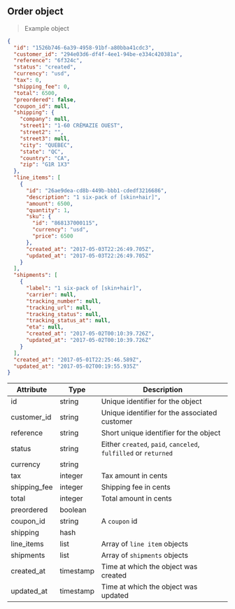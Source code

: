 ## Order object

> Example object

```json
{
  "id": "1526b746-6a39-4958-91bf-a80bba41cdc3",
  "customer_id": "294e03d6-df4f-4ee1-94be-e334c420381a",
  "reference": "6f324c",
  "status": "created",
  "currency": "usd",
  "tax": 0,
  "shipping_fee": 0,
  "total": 6500,
  "preordered": false,
  "coupon_id": null,
  "shipping": {
    "company": null,
    "street1": "1-60 CRÉMAZIE OUEST",
    "street2": "",
    "street3": null,
    "city": "QUEBEC",
    "state": "QC",
    "country": "CA",
    "zip": "G1R 1X3"
  },
  "line_items": [
    {
      "id": "26ae9dea-cd8b-449b-bbb1-cdedf3216686",
      "description": "1 six-pack of [skin+hair]",
      "amount": 6500,
      "quantity": 1,
      "sku": {
        "id": "868137000115",
        "currency": "usd",
        "price": 6500
      },
      "created_at": "2017-05-03T22:26:49.705Z",
      "updated_at": "2017-05-03T22:26:49.705Z"
    }
  ],
  "shipments": [
    {
      "label": "1 six-pack of [skin+hair]",
      "carrier": null,
      "tracking_number": null,
      "tracking_url": null,
      "tracking_status": null,
      "tracking_status_at": null,
      "eta": null,
      "created_at": "2017-05-02T00:10:39.726Z",
      "updated_at": "2017-05-02T00:10:39.726Z"
    }
  ],
  "created_at": "2017-05-01T22:25:46.589Z",
  "updated_at": "2017-05-02T00:19:55.935Z"
}
```

| Attribute  | Type     | Description |
| ---------- | -------- | ------------|
| id           | string   | Unique identifier for the object |
| customer_id  | string   | Unique identifier for the associated customer |
| reference    | string | Short unique identifier for the object |
| status       | string | Either `created`, `paid`, `canceled`, `fulfilled` or `returned` |
| currency     | string | |
| tax          | integer | Tax amount in cents |
| shipping_fee | integer | Shipping fee in cents |
| total        | integer | Total amount in cents |
| preordered   | boolean | |
| coupon_id    | string | A `coupon` id |
| shipping     | hash | |
| line_items   | list | Array of `line item` objects |
| shipments    | list | Array of `shipments` objects |
| created_at   | timestamp | Time at which the object was created |
| updated_at   | timestamp | Time at which the object was updated |
